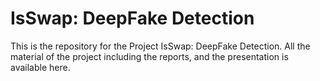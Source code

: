 # IsSwap: DeepFake Detection
This is the repository for the Project IsSwap: DeepFake Detection. All the material of the project including the reports, and the presentation is available here.
